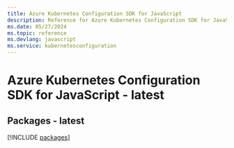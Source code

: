 ```yaml
---
title: Azure Kubernetes Configuration SDK for JavaScript
description: Reference for Azure Kubernetes Configuration SDK for JavaScript
ms.date: 05/27/2024
ms.topic: reference
ms.devlang: javascript
ms.service: kubernetesconfiguration
---
```

# Azure Kubernetes Configuration SDK for JavaScript - latest
## Packages - latest
[!INCLUDE [packages](kubernetes-configuration-index.md)]